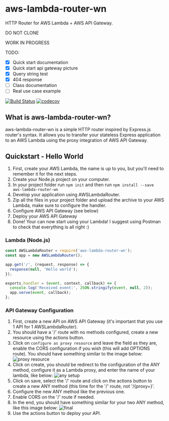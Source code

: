 # aws-lambda-router-wn
HTTP Router for AWS Lambda + AWS API Gateway.

DO NOT CLONE

WORK IN PROGRESS

TODO:
- [x] Quick start documentation
- [x] Quick start api gateway picture
- [x] Query string test
- [x] 404 response
- [ ] Class documentation
- [ ] Real use case example

[![Build Status](https://travis-ci.org/alexandrenicol/aws-lambda-router-wn.png?branch=master)](https://travis-ci.org/alexandrenicol/aws-lambda-router-wn)
[![codecov](https://codecov.io/gh/alexandrenicol/aws-lambda-router-wn/branch/master/graph/badge.svg)](https://codecov.io/gh/alexandrenicol/aws-lambda-router-wn)

## What is aws-lambda-router-wn?
aws-lambda-router-wn is a simple HTTP router inspired by Express.js router's syntax. It allows you to transfer your stateless Express application to an AWS Lambda using the proxy integration of AWS API Gateway.

## Quickstart - Hello World
1. First, create your AWS Lambda, the name is up to you, but you'll need to remember it for the next steps.
2. Create your Node.js project on your computer.
3. In your project folder run ```npm init``` and then run ```npm install --save aws-lambda-router-wn```
4. Develop your application using AWSLambdaRouter.
5. Zip all the files in your project folder and upload the archive to your AWS Lambda, make sure to configure the handler.
6. Configure AWS API Gateway (see below)
7. Deploy your AWS API Gateway
8. Done! Your can now start using your Lambda! I suggest using Postman to check that everything is all right :)
### Lambda (Node.js)
```javascript
const AWSLambdaRouter = require('aws-lambda-router-wn');
const app = new AWSLambdaRouter();

app.get('/', (request, response) => {
  response(null, 'Hello world');
});

exports.handler = (event, context, callback) => {
  console.log('Received event:', JSON.stringify(event, null, 2));
  app.serve(event, callback);
};
```

### API Gateway Configuration
1. First, create a new API on AWS API Gateway (it's important that you use 1 API for 1 AWSLambdaRouter).
2. You should have a '/' route with no methods configured, create a new resource using the actions button.
3. Click on `configure as proxy resource` and leave the field as they are, enable the CORS configuration if you wish (this will add OPTIONS route). You should have something similar to the image below:
![proxy resource](https://s3-eu-west-1.amazonaws.com/static-webnicol/github/aws-lambda-router-wn/new-child-res.png)
4. Click on create, you should be redirect to the configuration of the ANY method, configure it as a Lambda proxy, and enter the name of your lambda, like below:
![any setup](https://s3-eu-west-1.amazonaws.com/static-webnicol/github/aws-lambda-router-wn/proxy-setup.png)
5. Click on save, select the '/' route and click on the actions button to create a new ANY method (this time for the '/' route, not '/{proxy+}'.
6. Configure the new ANY method like the previous one.
7. Enable CORS on the '/' route if needed.
8. In the end, you should have something similar for your two ANY method, like this image below:
![final](https://s3-eu-west-1.amazonaws.com/static-webnicol/github/aws-lambda-router-wn/slash-any.png)
9. Use the actions button to deploy your API.
